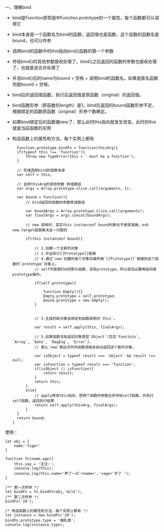 一、理解bind

* bind是Function原型链中Function.prototype的一个属性，每个函数都可以调用它
* bind本身是一个函数名为bind的函数，返回值也是函数，这个函数的函数名是bound，也可以传参
* 调用bind的函数中的this指向bind()函数的第一个参数
* 传给bind()的其他参数接收处理了，bind()之后返回的函数的参数也接收处理了，也就是说合并处理了
* 并且bind()后的name为bound + 空格 + 调用bind的函数名。如果是匿名函数则是bound + 空格。
* bind后的返回值函数，执行后返回值是原函数（original）的返回值。
* bind函数形参（即函数的length）是1。bind后返回的bound函数形参不定，根据绑定的函数原函数（original）形参个数确定。
* 如果bind绑定后的函数被new了，那么此时this指向就发生改变。此时的this就是当前函数的实例
* 构造函数上的属性和方法，每个实例上都有

		Function.prototype.bindFn = function(thisArg){
	    if(typeof this !== 'function'){
	        throw new TypeError(this + ' must be a function');
	    }
	
	    // 存储调用bind的函数本身
	    var self = this;
	
	    // 去除thisArg的其他参数 转成数组
	    var args = Array.prototype.slice.call(arguments, 1);
	
	    var bound = function(){
	        // bind返回的函数的参数转成数组
	
	        var boundArgs = Array.prototype.slice.call(arguments);
	        var finalArgs = args.concat(boundArgs);
	
	        // new 调用时，其实this instanceof bound判断也不是很准确。es6 new.target就是解决这一问题的
	
	        if(this instanceof bound){
	      
	            // 1.创建一个全新的对象
	            // 2.并且执行[[Prototype]]链接
	            // 4.通过`new`创建的每个对象将最终被`[[Prototype]]`链接到这个函数的`prototype`对象上。
	            // self可能是ES6的箭头函数，没有prototype，所以就没必要再指向做prototype操作。
	
	            if(self.prototype){
	        
	                function Empty(){}
	                Empty.prototype = self.prototype;
	                bound.prototype = new Empty();
	            }
	
	          
	            // 3.生成的新对象会绑定到函数调用的`this`。
	
	            var result = self.apply(this, finalArgs);
	
	            // 5.如果函数没有返回对象类型`Object`(包含`Functoin`, `Array`, `Date`, `RegExg`, `Error`)，
	            // 那么`new`表达式中的函数调用会自动返回这个新的对象。
	
	            var isObject = typeof result === 'object' && result !== null;
	            var isFunction = typeof result === 'function';
	            if(isObject || isFunction){
	                return result;
	            }
	            return this;
	        }
	        else{
	            // apply修改this指向，把两个函数的参数合并传给self函数，并执行self函数，返回执行结果
	            return self.apply(thisArg, finalArgs);
	        }
	    }
	    return bound;
	  }


使用：

	let obj = {
	    name:'tiger'
	}
	
	function fn(name,age){
	    this.say = '汪汪~';
	    console.log(this);
	    console.log(this.name+'养了一只'+name+','+age+'岁了 ');
	}
	
	/** 第一次传参 */
	let bindFn = fn.bindFn(obj,'milk');
	/** 第二次传参 */
	bindFn('10');
	
	/* 构造函数上的属性和方法，每个实例上都有 */
	let instance = new bindFn('20');
	bindFn.prototype.type = '哺乳类';
	console.log(instance.type);